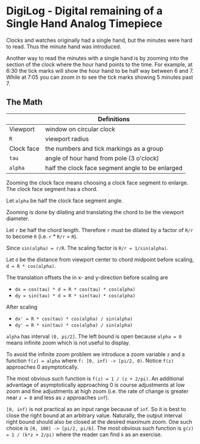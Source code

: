 # DigiLog - Digital remaining of a Single Hand Analog Timepiece

Clocks and watches originally had a single hand, but the minutes were hard to read. Thus the minute hand was introduced.

Another way to read the minutes with a single hand is by zooming into the section of the clock where the hour hand points to the time. For example, at 6:30 the tick marks will show the hour hand to be half way between 6 and 7. While at 7:05 you can zoom in to see the tick marks showing 5 minutes past 7.

<!--truncate-->

## The Math

| | Definitions |
| - | - |
| Viewport   | window on circular clock |
| `R`        | viewport radius |
| Clock face | the numbers and tick markings as a group |
| `tau`      | angle of hour hand from pole (3 o'clock) |
| `alpha`    | half the clock face segment angle to be enlarged |

Zooming the clock face means choosing a clock face segment to enlarge. The clock face segment has a chord.

Let `alpha` be half the clock face segment angle.

Zooming is done by dilating and translating the chord to be the viewport diameter.

Let `r` be half the chord length. Therefore `r` must be dilated by a factor of `R/r` to become `R` (i.e. `r` * `R/r` = `R`).

Since `sin(alpha) = r/R`. The scaling factor is `R/r = 1/sin(alpha)`.

Let `d` be the distance from viewport center to chord midpoint before scaling, `d = R * cos(alpha)`.

The translation offsets the in x- and y-direction before scaling are
  - `dx = cos(tau) * d = R * cos(tau) * cos(alpha)`
  - `dy = sin(tau) * d = R * sin(tau) * cos(alpha)`

After scaling
  - `dx' = R * cos(tau) * cos(alpha) / sin(alpha)`
  - `dy' = R * sin(tau) * cos(alpha) / sin(alpha)`

`alpha` has interval `(0, pi/2]`. The left bound is open because `alpha = 0` means infinite zoom which is not useful to display.

To avoid the infinite zoom problem we introduce a zoom variable `z` and a function `f(z) = alpha` where `f: [0, inf) -> [pi/2, 0)`. Notice `f(z)` approaches 0 asymptotically. 

The most obvious such function is `f(z) = 1 / (z + 2/pi)`. An additional advantage of asymptotically approaching 0 is course adjustments at low zoom and fine adjustments at high zoom (i.e. the rate of change is greater near `z = 0` and less as `z` approaches `inf`).

`[0, inf)` is not practical as an input range because of `inf`. So it is best to close the right bound at an arbitrary value. Naturally, the output interval right bound should also be closed at the desired maximum zoom. One such choice is `[0, 100] -> [pi/2, pi/6]`. The most obvious such function is `g(z) = 1 / (k*z + 2/pi)` where the reader can find `k` as an exercise.